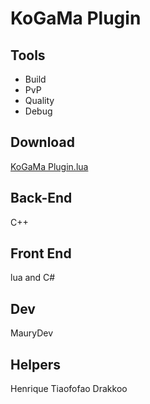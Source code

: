 
# KoGaMa Plugin

## Tools

- Build
- PvP
- Quality
- Debug

## Download
[KoGaMa Plugin.lua]([https://github.com/MauryDev/KoGaMa-Plugins/releases/download/5.0/KoGaMaPlugin.zip](https://raw.githubusercontent.com/MauryDev/KoGaMa-Plugins/master/Installer/KoGaMaPlugin.lua))

## Back-End
C++

## Front End
lua and C#

## Dev
MauryDev

## Helpers

Henrique
Tiaofofao
Drakkoo

